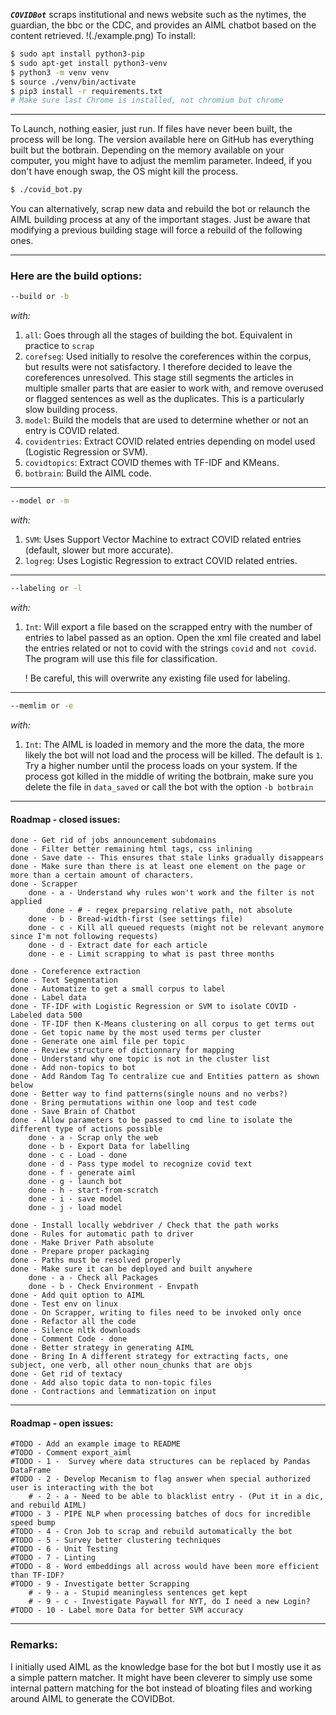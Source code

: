 ***`COVIDBot`*** scraps institutional and news website such as the nytimes, the guardian, the bbc or the CDC, and provides an AIML chatbot based on the content retrieved.
!(./example.png)
To install:
```sh
$ sudo apt install python3-pip
$ sudo apt-get install python3-venv
$ python3 -m venv venv
$ source ./venv/bin/activate
$ pip3 install -r requirements.txt
# Make sure last Chrome is installed, not chromium but chrome
```
---
To Launch, nothing easier, just run. If files have never been built, the process will be long.
The version available here on GitHub has everything built but the botbrain. Depending on the memory
available on your computer, you might have to adjust the memlim parameter. Indeed, if you don't have enough
swap, the OS might kill the process.
```sh
$ ./covid_bot.py
```
You can alternatively, scrap new data and rebuild the bot or relaunch the AIML building process at any of the important stages.
Just be aware that modifying a previous building stage will force a rebuild of the following ones.

---
### Here are the build options:

```sh
--build or -b
```
*with:*
1. `all`: Goes through all the stages of building the bot. Equivalent in practice to
`scrap`
2. `corefseg`: Used initially to resolve the coreferences within the corpus, but results were not satisfactory. I therefore decided to leave the coreferences unresolved. This stage still segments the articles in multiple smaller parts that are easier to work with, and remove overused or flagged sentences as well as the duplicates. This is a particularly slow building process.
3. `model`: Build the models that are used to determine whether or not an entry is COVID related.
4. `covidentries`: Extract COVID related entries depending on model used (Logistic Regression or SVM).
5. `covidtopics`: Extract COVID themes with TF-IDF and KMeans.
6. `botbrain`: Build the AIML code.
---
```sh
--model or -m
```
*with:*
1. `SVM`: Uses Support Vector Machine to extract COVID related entries (default, slower but more accurate).
2. `logreg`: Uses Logistic Regression to extract COVID related entries.
---
```sh
--labeling or -l
```
*with:*
1. `Int`: Will export a file based on the scrapped entry with the number of entries to label passed as an option. Open the xml file created and label the entries related or not to covid with the strings `covid` and `not covid`. The program will use this file for classification.

    ! Be careful, this will overwrite any existing file used for labeling.
---
```sh
--memlim or -e
```
*with:*
1. `Int`: The AIML is loaded in memory and the more the data, the more likely the bot will not load and the process will be killed. The default is `1`. Try a higher number until the process loads on your system. If the process got killed in the middle of writing the botbrain, make sure you delete the file in `data_saved` or call the bot with the option `-b botbrain`

---
#### Roadmap - closed issues:

    done - Get rid of jobs announcement subdomains
    done - Filter better remaining html tags, css inlining
    done - Save date -- This ensures that stale links gradually disappears
    done - Make sure than there is at least one element on the page or more than a certain amount of characters.
    done - Scrapper
        done - a - Understand why rules won't work and the filter is not applied
            done - # - regex preparsing relative path, not absolute
        done - b - Bread-width-first (see settings file)
        done - c - Kill all queued requests (might not be relevant anymore since I'm not following requests)
        done - d - Extract date for each article
        done - e - Limit scrapping to what is past three months

    done - Coreference extraction
    done - Text Segmentation
    done - Automatize to get a small corpus to label
    done - Label data
    done - TF-IDF with Logistic Regression or SVM to isolate COVID - Labeled data 500
    done - TF-IDF then K-Means clustering on all corpus to get terms out
    done - Get topic name by the most used terms per cluster
    done - Generate one aiml file per topic
    done - Review structure of dictionnary for mapping
    done - Understand why one topic is not in the cluster list
    done - Add non-topics to bot
    done - Add Random Tag To centralize cue and Entities pattern as shown below
    done - Better way to find patterns(single nouns and no verbs?)
    done - Bring permutations within one loop and test code
    done - Save Brain of Chatbot
    done - Allow parameters to be passed to cmd line to isolate the different type of actions possible
        done - a - Scrap only the web
        done - b - Export Data for labelling
        done - c - Load - done
        done - d - Pass type model to recognize covid text
        done - f - generate aiml
        done - g - launch bot
        done - h - start-from-scratch
        done - i - save model
        done - j - load model

    done - Install locally webdriver / Check that the path works
    done - Rules for automatic path to driver
    done - Make Driver Path absolute
    done - Prepare proper packaging
    done - Paths must be resolved properly
    done - Make sure it can be deployed and built anywhere
        done - a - Check all Packages
        done - b - Check Environment - Envpath
    done - Add quit option to AIML
    done - Test env on linux
    done - On Scrapper, writing to files need to be invoked only once
    done - Refactor all the code
    done - Silence nltk downloads
    done - Comment Code - done
    done - Better strategy in generating AIML
    done - Bring In A different strategy for extracting facts, one subject, one verb, all other noun_chunks that are objs
    done - Get rid of textacy
    done - Add also topic data to non-topic files
    done - Contractions and lemmatization on input
---
#### Roadmap - open issues:
    #TODO - Add an example image to README
    #TODO - Comment export_aiml
    #TODO - 1 -  Survey where data structures can be replaced by Pandas DataFrame
    #TODO - 2 - Develop Mecanism to flag answer when special authorized user is interacting with the bot
        # - 2 - a - Need to be able to blacklist entry - (Put it in a dic, and rebuild AIML)
    #TODO - 3 - PIPE NLP when processing batches of docs for incredible speed bump
    #TODO - 4 - Cron Job to scrap and rebuild automatically the bot
    #TODO - 5 - Survey better clustering techniques
    #TODO - 6 - Unit Testing
    #TODO - 7 - Linting
    #TODO - 8 - Word embeddings all across would have been more efficient than TF-IDF?
    #TODO - 9 - Investigate better Scrapping
        # - 9 - a - Stupid meaningless sentences get kept
        # - 9 - c - Investigate Paywall for NYT, do I need a new Login?
    #TODO - 10 - Label more Data for better SVM accuracy
---
### Remarks:

I initially used AIML as the knowledge base for the bot but I mostly use it as a simple pattern matcher. It might have been cleverer to simply use some internal pattern matching for the bot instead of bloating files and working around AIML to generate the COVIDBot.